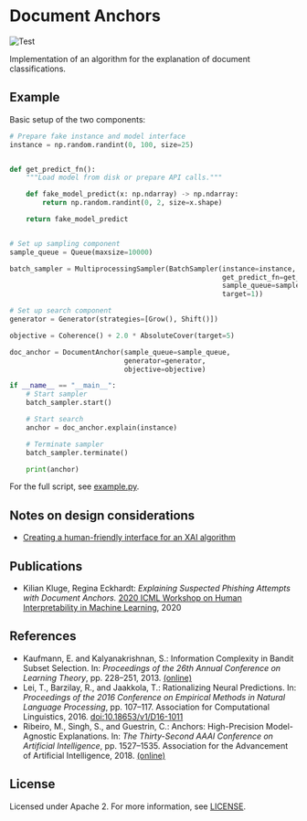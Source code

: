 # Document Anchors
![Test](https://github.com/kluge-ai/docanchors/workflows/Test/badge.svg?branch=master)

Implementation of an algorithm for the explanation of document classifications.

## Example

Basic setup of the two components:

```python
# Prepare fake instance and model interface
instance = np.random.randint(0, 100, size=25)


def get_predict_fn():
    """Load model from disk or prepare API calls."""

    def fake_model_predict(x: np.ndarray) -> np.ndarray:
        return np.random.randint(0, 2, size=x.shape)

    return fake_model_predict


# Set up sampling component
sample_queue = Queue(maxsize=10000)

batch_sampler = MultiprocessingSampler(BatchSampler(instance=instance,
                                                    get_predict_fn=get_predict_fn,
                                                    sample_queue=sample_queue,
                                                    target=1))

# Set up search component
generator = Generator(strategies=[Grow(), Shift()])

objective = Coherence() + 2.0 * AbsoluteCover(target=5)

doc_anchor = DocumentAnchor(sample_queue=sample_queue,
                            generator=generator,
                            objective=objective)

if __name__ == "__main__":
    # Start sampler
    batch_sampler.start()

    # Start search
    anchor = doc_anchor.explain(instance)

    # Terminate sampler
    batch_sampler.terminate()

    print(anchor)
```

For the full script, see [example.py](/example.py).

## Notes on design considerations

- [Creating a human-friendly interface for an XAI algorithm](https://www.kluge.ai/post/202007-human-friendly-interface/)

## Publications
- Kilian Kluge, Regina Eckhardt: *Explaining Suspected Phishing Attempts with Document Anchors.* [2020 ICML Workshop on Human Interpretability in Machine Learning](https://sites.google.com/view/whi2020/home), 2020

## References
- Kaufmann, E. and Kalyanakrishnan, S.: Information Complexity in Bandit Subset Selection. In: *Proceedings of
the 26th Annual Conference on Learning Theory*, pp. 228–251, 2013. [(online)](http://proceedings.mlr.press/v30/Kaufmann13.html)
- Lei, T., Barzilay, R., and Jaakkola, T.: Rationalizing Neural Predictions. In: *Proceedings of the 2016 Conference
on Empirical Methods in Natural Language Processing*, pp. 107–117. Association for Computational Linguistics, 2016. [doi:10.18653/v1/D16-1011](https://doi.org/10.18653/v1/D16-1011)
- Ribeiro, M., Singh, S., and Guestrin, C.: Anchors: High-Precision Model-Agnostic Explanations. In: *The Thirty-Second AAAI Conference on Artificial Intelligence*, pp. 1527–1535. Association for the
Advancement of Artificial Intelligence, 2018. [(online)](https://www.aaai.org/ocs/index.php/AAAI/AAAI18/paper/view/16982/15850)

## License
Licensed under Apache 2. For more information, see [LICENSE](/LICENSE).
